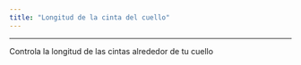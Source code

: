 ```yaml
---
title: "Longitud de la cinta del cuello"
---
```


***

Controla la longitud de las cintas alrededor de tu cuello




